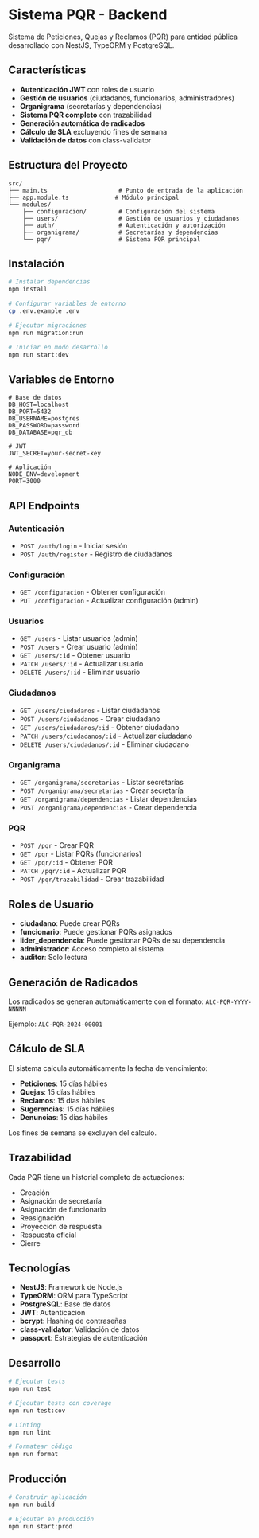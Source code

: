 # Sistema PQR - Backend

Sistema de Peticiones, Quejas y Reclamos (PQR) para entidad pública desarrollado con NestJS, TypeORM y PostgreSQL.

## Características

- **Autenticación JWT** con roles de usuario
- **Gestión de usuarios** (ciudadanos, funcionarios, administradores)
- **Organigrama** (secretarías y dependencias)
- **Sistema PQR completo** con trazabilidad
- **Generación automática de radicados**
- **Cálculo de SLA** excluyendo fines de semana
- **Validación de datos** con class-validator

## Estructura del Proyecto

```
src/
├── main.ts                    # Punto de entrada de la aplicación
├── app.module.ts             # Módulo principal
└── modules/
    ├── configuracion/         # Configuración del sistema
    ├── users/                 # Gestión de usuarios y ciudadanos
    ├── auth/                  # Autenticación y autorización
    ├── organigrama/           # Secretarías y dependencias
    └── pqr/                   # Sistema PQR principal
```

## Instalación

```bash
# Instalar dependencias
npm install

# Configurar variables de entorno
cp .env.example .env

# Ejecutar migraciones
npm run migration:run

# Iniciar en modo desarrollo
npm run start:dev
```

## Variables de Entorno

```env
# Base de datos
DB_HOST=localhost
DB_PORT=5432
DB_USERNAME=postgres
DB_PASSWORD=password
DB_DATABASE=pqr_db

# JWT
JWT_SECRET=your-secret-key

# Aplicación
NODE_ENV=development
PORT=3000
```

## API Endpoints

### Autenticación

- `POST /auth/login` - Iniciar sesión
- `POST /auth/register` - Registro de ciudadanos

### Configuración

- `GET /configuracion` - Obtener configuración
- `PUT /configuracion` - Actualizar configuración (admin)

### Usuarios

- `GET /users` - Listar usuarios (admin)
- `POST /users` - Crear usuario (admin)
- `GET /users/:id` - Obtener usuario
- `PATCH /users/:id` - Actualizar usuario
- `DELETE /users/:id` - Eliminar usuario

### Ciudadanos

- `GET /users/ciudadanos` - Listar ciudadanos
- `POST /users/ciudadanos` - Crear ciudadano
- `GET /users/ciudadanos/:id` - Obtener ciudadano
- `PATCH /users/ciudadanos/:id` - Actualizar ciudadano
- `DELETE /users/ciudadanos/:id` - Eliminar ciudadano

### Organigrama

- `GET /organigrama/secretarias` - Listar secretarías
- `POST /organigrama/secretarias` - Crear secretaría
- `GET /organigrama/dependencias` - Listar dependencias
- `POST /organigrama/dependencias` - Crear dependencia

### PQR

- `POST /pqr` - Crear PQR
- `GET /pqr` - Listar PQRs (funcionarios)
- `GET /pqr/:id` - Obtener PQR
- `PATCH /pqr/:id` - Actualizar PQR
- `POST /pqr/trazabilidad` - Crear trazabilidad

## Roles de Usuario

- **ciudadano**: Puede crear PQRs
- **funcionario**: Puede gestionar PQRs asignados
- **lider_dependencia**: Puede gestionar PQRs de su dependencia
- **administrador**: Acceso completo al sistema
- **auditor**: Solo lectura

## Generación de Radicados

Los radicados se generan automáticamente con el formato:
`ALC-PQR-YYYY-NNNNN`

Ejemplo: `ALC-PQR-2024-00001`

## Cálculo de SLA

El sistema calcula automáticamente la fecha de vencimiento:

- **Peticiones**: 15 días hábiles
- **Quejas**: 15 días hábiles
- **Reclamos**: 15 días hábiles
- **Sugerencias**: 15 días hábiles
- **Denuncias**: 15 días hábiles

Los fines de semana se excluyen del cálculo.

## Trazabilidad

Cada PQR tiene un historial completo de actuaciones:

- Creación
- Asignación de secretaría
- Asignación de funcionario
- Reasignación
- Proyección de respuesta
- Respuesta oficial
- Cierre

## Tecnologías

- **NestJS**: Framework de Node.js
- **TypeORM**: ORM para TypeScript
- **PostgreSQL**: Base de datos
- **JWT**: Autenticación
- **bcrypt**: Hashing de contraseñas
- **class-validator**: Validación de datos
- **passport**: Estrategias de autenticación

## Desarrollo

```bash
# Ejecutar tests
npm run test

# Ejecutar tests con coverage
npm run test:cov

# Linting
npm run lint

# Formatear código
npm run format
```

## Producción

```bash
# Construir aplicación
npm run build

# Ejecutar en producción
npm run start:prod
```
